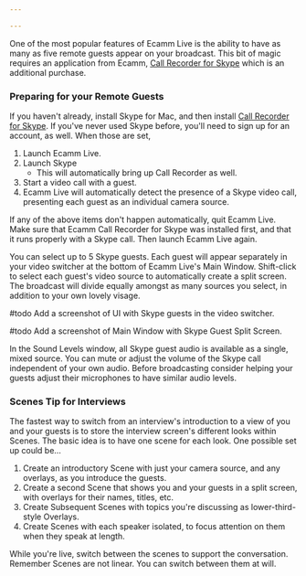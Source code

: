 ```yaml
---

---
```

<!-- ## Remote Guests with Skype and Call Recorder -->

One of the most popular features of Ecamm Live is the ability to have as many as five remote guests appear on your broadcast. This bit of magic requires an application from Ecamm, [Call Recorder for Skype](http://www.ecamm.com/mac/callrecorder/) which is an additional purchase.

### Preparing for your Remote Guests

If you haven't already, install Skype for Mac, and then install [Call Recorder for Skype]([http://www.ecamm.com/mac/callrecorder/](http://www.ecamm.com/mac/callrecorder/)). If you've never used Skype before, you'll need to sign up for an account, as well. When those are set,

1. Launch Ecamm Live.
1. Launch Skype
   * This will automatically bring up Call Recorder as well.
1. Start a video call with a guest.
1. Ecamm Live will automatically detect the presence of a Skype video call, presenting each guest as an individual camera source.

If any of the above items don't happen automatically, quit Ecamm Live. Make sure that Ecamm Call Recorder for Skype was installed first, and that it runs properly with a Skype call. Then launch Ecamm Live again.

You can select up to 5 Skype guests. Each guest will appear separately in your video switcher at the bottom of Ecamm Live's Main Window. Shift-click to select each guest's video source to automatically create a split screen. The broadcast will divide equally amongst as many sources you select, in addition to your own lovely visage. 

#todo Add a screenshot of UI with Skype guests in the video switcher.

#todo Add a screenshot of Main Window with Skype Guest Split Screen.

In the Sound Levels window, all Skype guest audio is available as a single, mixed source. You can mute or adjust the volume of the Skype call independent of your own audio. Before broadcasting consider helping your guests adjust their microphones to have similar audio levels.

### Scenes Tip for Interviews

The fastest way to switch from an interview's introduction to a view of you and your guests is to store the interview screen's different looks within Scenes. The basic idea is to have one scene for each look. One possible set up could be…

1. Create an introductory Scene with just your camera source, and any overlays, as you introduce the guests.
1. Create a second Scene that shows you and your guests in a split screen, with overlays for their names, titles, etc.
1. Create Subsequent Scenes with topics you're discussing as lower-third-style Overlays.
1. Create Scenes with each speaker isolated, to focus attention on them when they speak at length.

While you're live, switch between the scenes to support the conversation. Remember Scenes are not linear. You can switch between them at will.
